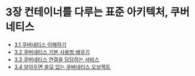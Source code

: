 # 3장 컨테이너를 다루는 표준 아키텍처, 쿠버네티스

- [3.1 쿠버네티스 이해하기](3.1.md)
- [3.2 쿠버네티스 기본 사용법 배우기](3.2.md)
- [3.3 쿠버네티스 연결을 담당하는 서비스](3.3.md)
- [3.4 알아두면 쓸모 있는 쿠버네티스 오브젝트](3.4.md)